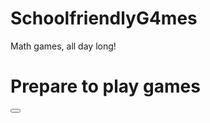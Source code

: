 # SchoolfriendlyG4mes
Math games, all day long!
<!DOCTYPE html>
<html>
<body>
  
<h1>Prepare to play games</h1>
  <html>
  <body>
 
 <html>
 <body>
 <button>

